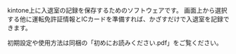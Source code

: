 kintone上に入退室の記録を保存するためのソフトウェアです。
画面上から選択する他に運転免許証情報とICカードを準備すれば、かざすだけで入退室を記録できます。
	
初期設定や使用方法は同梱の「初めにお読みください.pdf」をご覧ください。

